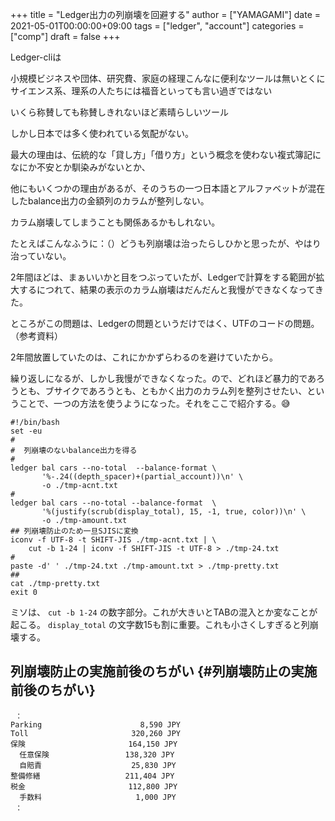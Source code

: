 +++
title = "Ledger出力の列崩壊を回避する"
author = ["YAMAGAMI"]
date = 2021-05-01T00:00:00+09:00
tags = ["ledger", "account"]
categories = ["comp"]
draft = false
+++

Ledger-cliは

小規模ビジネスや団体、研究費、家庭の経理こんなに便利なツールは無いとくにサイエンス系、理系の人たちには福音といっても言い過ぎではない

いくら称賛しても称賛しきれないほど素晴らしいツール

しかし日本では多く使われている気配がない。

最大の理由は、伝統的な「貸し方」「借り方」という概念を使わない複式簿記になにか不安とか馴染みがないとか、

他にもいくつかの理由があるが、そのうちの一つ日本語とアルファベットが混在したbalance出力の金額列のカラムが整列しない。

カラム崩壊してしまうことも関係あるかもしれない。

たとえばこんなふうに：（）どうも列崩壊は治ったらしひかと思ったが、やはり治っていない。

2年間ほどは、まぁいいかと目をつぶっていたが、Ledgerで計算をする範囲が拡大するにつれて、結果の表示のカラム崩壊はだんだんと我慢ができなくなってきた。

ところがこの問題は、Ledgerの問題というだけではく、UTFのコードの問題。（参考資料）

2年間放置していたのは、これにかかずらわるのを避けていたから。

繰り返しになるが、しかし我慢ができなくなった。ので、どれほど暴力的であろうとも、ブサイクであろうとも、ともかく出力のカラム列を整列させたい、ということで、一つの方法を使うようになった。それをここで紹介する。:sweat_smile:

```nil
#!/bin/bash
set -eu
#
#  列崩壊のないbalance出力を得る
#
ledger bal cars --no-total  --balance-format \
       '%-.24((depth_spacer)+(partial_account))\n' \
       -o ./tmp-acnt.txt
#
ledger bal cars --no-total --balance-format  \
       '%(justify(scrub(display_total), 15, -1, true, color))\n' \
       -o ./tmp-amount.txt
## 列崩壊防止のため一旦SJISに変換
iconv -f UTF-8 -t SHIFT-JIS ./tmp-acnt.txt | \
    cut -b 1-24 | iconv -f SHIFT-JIS -t UTF-8 > ./tmp-24.txt
#
paste -d' ' ./tmp-24.txt ./tmp-amount.txt > ./tmp-pretty.txt
##
cat ./tmp-pretty.txt
exit 0
```

ミソは、 `cut -b 1-24` の数字部分。これが大きいとTABの混入とか変なことが起こる。
 `display_total` の文字数15も割に重要。これも小さくしすぎると列崩壊する。


## 列崩壊防止の実施前後のちがい {#列崩壊防止の実施前後のちがい}

```nil
 ：
Parking                      8,590 JPY
Toll                       320,260 JPY
保険                       164,150 JPY
  任意保険                 138,320 JPY
  自賠責                    25,830 JPY
整備修繕                   211,404 JPY
税金                       112,800 JPY
  手数料                     1,000 JPY
 ：
```